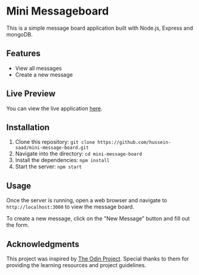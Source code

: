 # Mini Messageboard

This is a simple message board application built with Node.js, Express and mongoDB.

## Features

- View all messages
- Create a new message

## Live Preview

You can view the live application [here](https://mini-message-board-production-012f.up.railway.app/).

## Installation

1. Clone this repository: `git clone https://github.com/hussein-saad/mini-message-board.git`
2. Navigate into the directory: `cd mini-message-board`
3. Install the dependencies: `npm install`
4. Start the server: `npm start`

## Usage

Once the server is running, open a web browser and navigate to `http://localhost:3000` to view the message board.

To create a new message, click on the "New Message" button and fill out the form.

## Acknowledgments

This project was inspired by [The Odin Project](https://www.theodinproject.com/). Special thanks to them for providing the learning resources and project guidelines.
